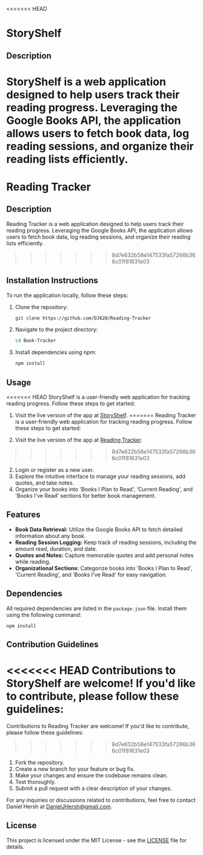 <<<<<<< HEAD
# StoryShelf

## Description

StoryShelf is a web application designed to help users track their reading progress. Leveraging the Google Books API, the application allows users to fetch book data, log reading sessions, and organize their reading lists efficiently.
=======
# Reading Tracker

## Description

Reading Tracker is a web application designed to help users track their reading progress. Leveraging the Google Books API, the application allows users to fetch book data, log reading sessions, and organize their reading lists efficiently.
>>>>>>> 8d7e632b58e147533fa57266b366c01f81631e03

## Installation Instructions

To run the application locally, follow these steps:

1. Clone the repository:

    ```bash
    git clone https://github.com/DJ620/Reading-Tracker
    ```

2. Navigate to the project directory:

    ```bash
    cd Book-Tracker
    ```

3. Install dependencies using npm:

    ```bash
    npm install
    ```

## Usage

<<<<<<< HEAD
StoryShelf is a user-friendly web application for tracking reading progress. Follow these steps to get started:

1. Visit the live version of the app at [StoryShelf](https://story-shelf.netlify.app/).
=======
Reading Tracker is a user-friendly web application for tracking reading progress. Follow these steps to get started:

1. Visit the live version of the app at [Reading Tracker](https://dj-reading-tracker.netlify.app/).
>>>>>>> 8d7e632b58e147533fa57266b366c01f81631e03
2. Login or register as a new user.
3. Explore the intuitive interface to manage your reading sessions, add quotes, and take notes.
4. Organize your books into 'Books I Plan to Read', 'Current Reading', and 'Books I've Read' sections for better book management.

## Features

- **Book Data Retrieval:** Utilize the Google Books API to fetch detailed information about any book.
- **Reading Session Logging:** Keep track of reading sessions, including the amount read, duration, and date.
- **Quotes and Notes:** Capture memorable quotes and add personal notes while reading.
- **Organizational Sections:** Categorize books into 'Books I Plan to Read', 'Current Reading', and 'Books I've Read' for easy navigation.

## Dependencies

All required dependencies are listed in the `package.json` file. Install them using the following command:


    npm install


## Contribution Guidelines

<<<<<<< HEAD
Contributions to StoryShelf are welcome! If you'd like to contribute, please follow these guidelines:
=======
Contributions to Reading Tracker are welcome! If you'd like to contribute, please follow these guidelines:
>>>>>>> 8d7e632b58e147533fa57266b366c01f81631e03

1. Fork the repository.
2. Create a new branch for your feature or bug fix.
3. Make your changes and ensure the codebase remains clean.
4. Test thoroughly.
5. Submit a pull request with a clear description of your changes.

For any inquiries or discussions related to contributions, feel free to contact Daniel Hersh at [DanielJHersh@gmail.com](mailto:DanielJHersh@gmail.com).

## License

This project is licensed under the MIT License - see the [LICENSE](LICENSE) file for details.
